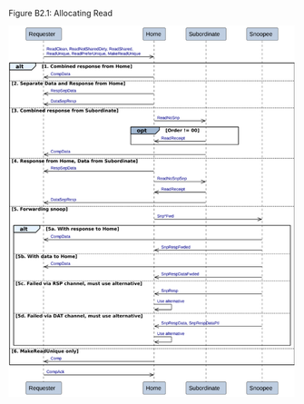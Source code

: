 Figure B2.1: Allocating Read

![Image](page_53/image_000000_30c6c73c98d77b351586a9e068c02b047a5376affe5f783cffc6ae4dadc4c53f.png)